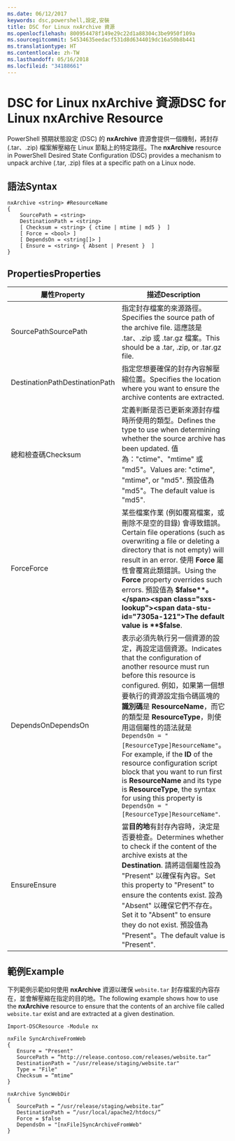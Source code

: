 ```yaml
---
ms.date: 06/12/2017
keywords: dsc,powershell,設定,安裝
title: DSC for Linux nxArchive 資源
ms.openlocfilehash: 800954478f149e29c22d1a88304c3be9950f109a
ms.sourcegitcommit: 54534635eedacf531d8d6344019dc16a50b8b441
ms.translationtype: HT
ms.contentlocale: zh-TW
ms.lasthandoff: 05/16/2018
ms.locfileid: "34188661"
---
```

# <a name="dsc-for-linux-nxarchive-resource"></a><span data-ttu-id="7305a-103">DSC for Linux nxArchive 資源</span><span class="sxs-lookup"><span data-stu-id="7305a-103">DSC for Linux nxArchive Resource</span></span>

<span data-ttu-id="7305a-104">PowerShell 預期狀態設定 (DSC) 的 **nxArchive** 資源會提供一個機制，將封存 (.tar、.zip) 檔案解壓縮在 Linux 節點上的特定路徑。</span><span class="sxs-lookup"><span data-stu-id="7305a-104">The **nxArchive** resource in PowerShell Desired State Configuration (DSC) provides a mechanism to unpack archive (.tar, .zip) files at a specific path on a Linux node.</span></span>

## <a name="syntax"></a><span data-ttu-id="7305a-105">語法</span><span class="sxs-lookup"><span data-stu-id="7305a-105">Syntax</span></span>

```
nxArchive <string> #ResourceName
{
    SourcePath = <string>
    DestinationPath = <string>
    [ Checksum = <string> { ctime | mtime | md5 }  ]
    [ Force = <bool> ]
    [ DependsOn = <string[]> ]
    [ Ensure = <string> { Absent | Present }  ]
}
```

## <a name="properties"></a><span data-ttu-id="7305a-106">Properties</span><span class="sxs-lookup"><span data-stu-id="7305a-106">Properties</span></span>

|  <span data-ttu-id="7305a-107">屬性</span><span class="sxs-lookup"><span data-stu-id="7305a-107">Property</span></span> |  <span data-ttu-id="7305a-108">描述</span><span class="sxs-lookup"><span data-stu-id="7305a-108">Description</span></span> |
|---|---|
| <span data-ttu-id="7305a-109">SourcePath</span><span class="sxs-lookup"><span data-stu-id="7305a-109">SourcePath</span></span>| <span data-ttu-id="7305a-110">指定封存檔案的來源路徑。</span><span class="sxs-lookup"><span data-stu-id="7305a-110">Specifies the source path of the archive file.</span></span> <span data-ttu-id="7305a-111">這應該是 .tar、.zip 或 .tar.gz 檔案。</span><span class="sxs-lookup"><span data-stu-id="7305a-111">This should be a .tar, .zip, or .tar.gz file.</span></span> |
| <span data-ttu-id="7305a-112">DestinationPath</span><span class="sxs-lookup"><span data-stu-id="7305a-112">DestinationPath</span></span>| <span data-ttu-id="7305a-113">指定您想要確保的封存內容解壓縮位置。</span><span class="sxs-lookup"><span data-stu-id="7305a-113">Specifies the location where you want to ensure the archive contents are extracted.</span></span>|
| <span data-ttu-id="7305a-114">總和檢查碼</span><span class="sxs-lookup"><span data-stu-id="7305a-114">Checksum</span></span>| <span data-ttu-id="7305a-115">定義判斷是否已更新來源封存檔時所使用的類型。</span><span class="sxs-lookup"><span data-stu-id="7305a-115">Defines the type to use when determining whether the source archive has been updated.</span></span> <span data-ttu-id="7305a-116">值為："ctime"、"mtime" 或 "md5"。</span><span class="sxs-lookup"><span data-stu-id="7305a-116">Values are: "ctime", "mtime", or "md5".</span></span> <span data-ttu-id="7305a-117">預設值為 "md5"。</span><span class="sxs-lookup"><span data-stu-id="7305a-117">The default value is "md5".</span></span>|
| <span data-ttu-id="7305a-118">Force</span><span class="sxs-lookup"><span data-stu-id="7305a-118">Force</span></span>| <span data-ttu-id="7305a-119">某些檔案作業 (例如覆寫檔案，或刪除不是空的目錄) 會導致錯誤。</span><span class="sxs-lookup"><span data-stu-id="7305a-119">Certain file operations (such as overwriting a file or deleting a directory that is not empty) will result in an error.</span></span> <span data-ttu-id="7305a-120">使用 **Force** 屬性會覆寫此類錯誤。</span><span class="sxs-lookup"><span data-stu-id="7305a-120">Using the **Force** property overrides such errors.</span></span> <span data-ttu-id="7305a-121">預設值為 **$false**。</span><span class="sxs-lookup"><span data-stu-id="7305a-121">The default value is **$false**.</span></span>|
| <span data-ttu-id="7305a-122">DependsOn</span><span class="sxs-lookup"><span data-stu-id="7305a-122">DependsOn</span></span> | <span data-ttu-id="7305a-123">表示必須先執行另一個資源的設定，再設定這個資源。</span><span class="sxs-lookup"><span data-stu-id="7305a-123">Indicates that the configuration of another resource must run before this resource is configured.</span></span> <span data-ttu-id="7305a-124">例如，如果第一個想要執行的資源設定指令碼區塊的**識別碼**是 **ResourceName**，而它的類型是 **ResourceType**，則使用這個屬性的語法就是 `DependsOn = "[ResourceType]ResourceName"`。</span><span class="sxs-lookup"><span data-stu-id="7305a-124">For example, if the **ID** of the resource configuration script block that you want to run first is **ResourceName** and its type is **ResourceType**, the syntax for using this property is `DependsOn = "[ResourceType]ResourceName"`.</span></span>|
| <span data-ttu-id="7305a-125">Ensure</span><span class="sxs-lookup"><span data-stu-id="7305a-125">Ensure</span></span>| <span data-ttu-id="7305a-126">當**目的地**有封存內容時，決定是否要檢查。</span><span class="sxs-lookup"><span data-stu-id="7305a-126">Determines whether to check if the content of the archive exists at the **Destination**.</span></span> <span data-ttu-id="7305a-127">請將這個屬性設為 "Present" 以確保有內容。</span><span class="sxs-lookup"><span data-stu-id="7305a-127">Set this property to "Present" to ensure the contents exist.</span></span> <span data-ttu-id="7305a-128">設為 "Absent" 以確保它們不存在。</span><span class="sxs-lookup"><span data-stu-id="7305a-128">Set it to "Absent" to ensure they do not exist.</span></span> <span data-ttu-id="7305a-129">預設值為 "Present"。</span><span class="sxs-lookup"><span data-stu-id="7305a-129">The default value is "Present".</span></span>|

## <a name="example"></a><span data-ttu-id="7305a-130">範例</span><span class="sxs-lookup"><span data-stu-id="7305a-130">Example</span></span>

<span data-ttu-id="7305a-131">下列範例示範如何使用 **nxArchive** 資源以確保 `website.tar` 封存檔案的內容存在，並會解壓縮在指定的目的地。</span><span class="sxs-lookup"><span data-stu-id="7305a-131">The following example shows how to use the **nxArchive** resource to ensure that the contents of an archive file called `website.tar` exist and are extracted at a given destination.</span></span>

```
Import-DSCResource -Module nx

nxFile SyncArchiveFromWeb
{
   Ensure = "Present"
   SourcePath = “http://release.contoso.com/releases/website.tar”
   DestinationPath = "/usr/release/staging/website.tar"
   Type = "File"
   Checksum = “mtime”
}

nxArchive SyncWebDir
{
   SourcePath = “/usr/release/staging/website.tar”
   DestinationPath = “/usr/local/apache2/htdocs/”
   Force = $false
   DependsOn = "[nxFile]SyncArchiveFromWeb"
}
```
